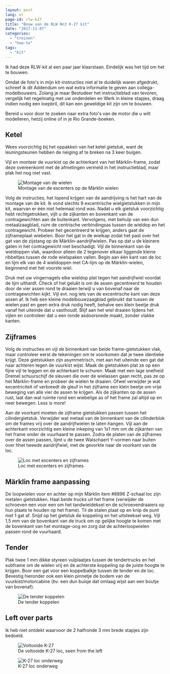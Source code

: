 ```yaml
---
layout: post
lang: nl
page-id: rlw-k27
title: "Bouw van de RLW Nn3 K-27 kit"
date: "2017-11-07"
categories:
  - "treinen"
  - "how-to"
tags:
  - "kit"
---
```


Ik had deze RLW-kit al een paar jaar klaarstaan. Eindelijk was het tijd om het te bouwen.

Omdat de foto's in mijn kit-instructies niet al te duidelijk waren afgedrukt, schreef ik dit Addendum om wat extra informatie te geven aan collega-modelbouwers. Zolang je maar Bestudeer het instructieblad van tevoren, vergelijk het regelmatig met uw onderdelen en Werk in kleine stapjes, draag indien nodig een loepbril, dit kan een geweldige kit zijn om te bouwen.

Bereid u voor door te zoeken naar extra foto's van de motor die u wilt modelleren, hetzij online of in je Rio Grande-boeken.

## Ketel

Wees voorzichtig bij het oppakken van het ketel gietstuk, want de leuningsteunen hebben de neiging af te breken na 3 keer buigen.

Vijl en monteer de vuurkist op de achterkant van het Märklin-frame, zodat deze overeenkomt met de afmetingen vermeld in het instructieblad, maar plak het nog niet vast.

<figure><img src='{{ "/assets/img/blog/K27_image1.jpg" | relative_url }}' alt="Montage van de wielen" class='img-fluid'><figcaption class="kleiner">Montage van de excenters op de Märklin wielen</figcaption></figure>

Volg de instructies, het lopend krijgen van de aandrijving is het hart van de montage van de kit. Ik vond slechts 9 excentrische wielgietstukken in mijn kit, waarvan er één niet helemaal rond was. Nadat u elk gietstuk voorzichtig hebt rechtgetrokken, vijlt u de zijkanten en bovenkant van de contragewichten aan de buitenkant. Vervolgens, met behulp van een dun metaalzaagblad, ruim de centrische verbindingsas tussen de wieldop en het contragewicht. Probeer het gecentreerd te krijgen, anders gaat de zijframeplaat wiebelen. Boor het gat in de wielkap zodat het past over het gat van de zijstang op de Märklin-aandrijfwielen. Pas op dat u de kleinere gaten in het contragewicht niet beschadigt. Vijl de binnenkant van de wieldoppen vlak, waardoor alleen de 2 tegenover elkaar liggende kleine ribbeltjes tussen de rode wielspaken vallen.
Begin aan één kant van de loc en lijm elk van de 4 wieldoppen met CA-lijm op de Märklin-wielen, beginnend met het voorste wiel.

Druk met uw vingernagels elke wieldop plat tegen het aandrijfwiel voordat de lijm uithardt. Check of het gelukt is om de assen gecentreerd te houden door de vier assen rond te draaien terwijl u van bovenaf naar de contragewichten kijkt. Vijl evt. nog iets van de excentrische kant van deze assen af. Ik heb een kleine modelbouwzaagblad gebruikt dat tussen de wielen past en geen extra druk nodig heeft, behalve een klein beetje druk vanaf het uiteinde dat u vasthoudt. Blijf aan het wiel draaien tijdens het vijlen en controleer dat u een ronde asdoorsnede maakt, zonder vlakke kanten.

## Zijframes

Volg de instructies en vijl de binnenkant van beide frame-gietstukken vlak, maar controleer eerst de tekeningen om te voorkomen dat je twee identieke krijgt. Deze gietstukken zijn asymmetrisch, met aan het uiteinde een gat dat naar achteren tegen de vuurkist wijst. Maak de gietstukken plat ze op een fijne vijl te leggen en de achterkant te schuren. Maak met een lage snelheid Dremel schuurschijf de sleuven die over de wielassen gaan recht, pas ze op het Märklin-frame en probeer de wielen te draaien. Ofwel verwijder je wat excentriciteit of verbreedt de gleuf in het zijframe een klein beetje om vrije beweging van alle vier de assen te krijgen. Als de zijkanten op de assen rust, laat dan wat ruimte rond een wiebelige as of het frame zal altijd op en neer bewegen. Less is more!

Aan de voorkant moeten de zijframe gietstukken passen tussen het cilindergietstuk. Verwijder wat metaal van de binnenkant van de cilinderblok om de frames vrij over de aandrijfwielen te laten hangen. Vijl aan de achterkant voorzichtig een kleine inkeping van 1x1 mm om de zijkanten van het frame onder de vuurhaard te passen. Zodra de platen van de zijframes over de assen passen, lijmt u de twee Walschaert Y-vormen naar buiten over hhet tweede aandrijfwiel, met de gevorkte naar de voorkant van de loc.

<figure><img src='{{ "/assets/img/blog/K27_base_IMG_6526.jpg" | relative_url }}' alt="Loc met excenters en zijframes" class='img-fluid'><figcaption class="kleiner">Loc met excenters en zijframes</figcaption></figure>

## Märklin frame aanpassing

De loopwielen voor en achter op mijn Märklin item #8896 Z-schaal loc zijn metalen gietstukken. Haal beide trucks uit het frame (verwijder de schroeven een voor een om het tandwieldeksel en de schroevendraaiers op hun plaats te houden op het frame). Til de stalen plaat op en knip de punt met 1 gat af. Snijd op het gietstuk de koppeling en het uitsteeksel weg. Vijl 1,5 mm van de bovenkant van de truck om op gelijke hoogte te komen met de bovenkant van het montage-oog en zorg dat de achterloopwielen passen rond de vuurhaard.

## Tender

Plak twee 1 mm dikke styreen vulplaatjes tussen de tendertrucks en het subframe om de wielen vrij en de achterste koppeling op de juiste hoogte te krijgen. Boor een gat voor een koppelbalkje tussen de tender en de loc. Bevestig hieronder ook een klein pinnetje de bodem van de vuurkist/motorcabine (bv. een dun buisje dat omlaag wijst aan een boutje van bovenaf).

<figure><img src='{{ "/assets/img/blog/K27_image2.jpg" | relative_url }}' alt="De tender koppelen" class='img-fluid'><figcaption class="kleiner">De tender koppelen</figcaption></figure>

## Left over parts

Ik heb niet ontdekt waarvoor de 2 halfronde 3 mm brede stapjes zijn bedoeld.

<figure><img src='{{ "/assets/img/blog/K27_6528-6.jpg" | relative_url }}' alt="Voltooide K-27" class='img-fluid'><figcaption class="kleiner">De voltooide K-27 loc, seen from the left</figcaption></figure>

<figure><img src='{{ "/assets/img/blog/K27_running_DSC0025.jpg" | relative_url }}' alt="K-27 loc onderweg" class='img-fluid'><figcaption class="kleiner">K-27 loc onderweg</figcaption></figure>
